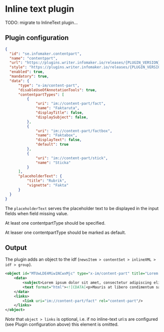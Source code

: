 # Inline text plugin
TODO: migrate to InlineText plugin...

## Plugin configuration

```json
{
  "id": "se.infomaker.contentpart",
  "name": "contentpart",
  "url": "https://plugins.writer.infomaker.io/releases/{PLUGIN_VERSION}/im-contentpart.js",
  "style": "https://plugins.writer.infomaker.io/releases/{PLUGIN_VERSION}/im-contentpart.css",
  "enabled": true,
  "mandatory": true,
  "data": {
      "type": "x-im/content-part",
      "disableUseOfAnnotationTools": true,
      "contentpartTypes": [
          {
              "uri": "im://content-part/fact",
              "name": "Faktaruta",
              "displayTitle": false,
              "displaySubject": false,
          },
          {
              "uri": "im://content-part/factbox",
              "name": "Faktabox",
              "displayText": false,
              "default": true
          },
          {
              "uri": "im://content-part/stick",
              "name": "Sticka"
          }
      ],
      "placeholderText": {
          "title": "Rubrik",
          "vignette": "Fakta"
      }
  }
}
```

The `placeholderText` serves the placeholder text to be displayed in the input fields when field missing value.
 
At least one contentpartType should be specified.
 
At leaser one contentpartType should be marked as default.

## Output
The plugin adds an object to the idf (`newsItem > contentSet > inlineXML > idf > group`).

```xml
<object id="MTUwLDE4Miw1NCwxMjc" type="x-im/content-part" title="Lorem ipsum">
    <data>
        <subject>Lorem ipsum dolor sit amet, consectetur adipiscing elit</subject>
        <text format="html"><![CDATA[<p>Mauris at libero condimentum sapien malesuada efficitur non id nibh.</p>]]></text>
    </data>
    <links>
        <link uri="im://content-part/fact" rel="content-part"/>
    </links>
</object>
```
*Note* that `object > links` is optional, i.e. if no inline-text uri:s are configured (see Plugin configuration above) 
this element is omitted.